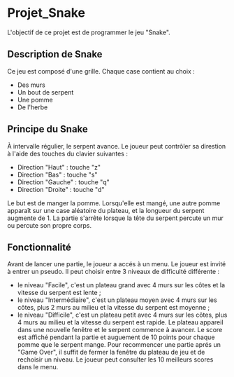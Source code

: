 # Projet_Snake

L'objectif de ce projet est de programmer le jeu "Snake".

## Description de Snake

Ce jeu est composé d'une grille. Chaque case contient au choix :
- Des murs
- Un bout de serpent
- Une pomme
- De l'herbe

## Principe du Snake

À intervalle régulier, le serpent avance. Le joueur peut contrôler sa direstion à l'aide des touches du clavier suivantes :
- Direction "Haut" : touche "z"
- Direction "Bas" : touche "s"
- Direction "Gauche" : touche "q"
- Direction "Droite" : touche "d"

Le but est de manger la pomme. Lorsqu'elle est mangé, une autre pomme apparaît sur une case aléatoire du plateau, et la longueur du serpent augmente de 1.
La partie s'arrête lorsque la tête du serpent percute un mur ou percute son propre corps.

## Fonctionnalité

Avant de lancer une partie, le joueur a accés à un menu.
Le joueur est invité à entrer un pseudo.
Il peut choisir entre 3 niveaux de difficulté différente :
- le niveau "Facile", c'est un plateau grand avec 4 murs sur les côtes et la vitesse du serpent est lente ;
- le niveau "Intermédiaire", c'est un plateau moyen avec 4 murs sur les côtes, plus 2 murs au milieu et la vitesse du serpent est moyenne ;
- le niveau "Difficile", c'est un plateau petit avec 4 murs sur les côtes, plus 4 murs au milieu et la vitesse du serpent est rapide.
Le plateau appareil dans une nouvelle fenêtre et le serpent commence à avancer.
Le score est affiché pendant la partie et auguement de 10 points pour chaque pomme que le serpent mange.
Pour recommencer une partie aprés un "Game Over", il suffit de fermer la fenêtre du plateau de jeu et de rechoisir un niveau.
Le joueur peut consulter les 10 meilleurs scores dans le menu.
